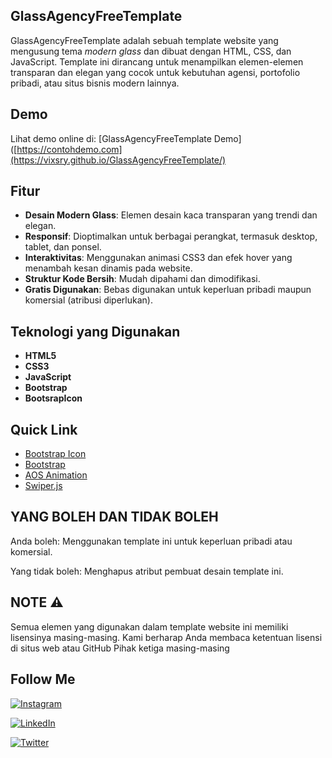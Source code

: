 ## GlassAgencyFreeTemplate

GlassAgencyFreeTemplate adalah sebuah template website yang mengusung tema *modern glass* dan dibuat dengan HTML, CSS, dan JavaScript. Template ini dirancang untuk menampilkan elemen-elemen transparan dan elegan yang cocok untuk kebutuhan agensi, portofolio pribadi, atau situs bisnis modern lainnya.

## Demo

Lihat demo online di: [GlassAgencyFreeTemplate Demo]([https://contohdemo.com](https://vixsry.github.io/GlassAgencyFreeTemplate/)

## Fitur

- **Desain Modern Glass**: Elemen desain kaca transparan yang trendi dan elegan.
- **Responsif**: Dioptimalkan untuk berbagai perangkat, termasuk desktop, tablet, dan ponsel.
- **Interaktivitas**: Menggunakan animasi CSS3 dan efek hover yang menambah kesan dinamis pada website.
- **Struktur Kode Bersih**: Mudah dipahami dan dimodifikasi.
- **Gratis Digunakan**: Bebas digunakan untuk keperluan pribadi maupun komersial (atribusi diperlukan).

## Teknologi yang Digunakan

- **HTML5**
- **CSS3**
- **JavaScript**
- **Bootstrap**
- **BootsrapIcon**

## Quick Link

- [Bootstrap Icon](https://icons.getbootstrap.com/)
- [Bootstrap](https://getbootstrap.com/)
- [AOS Animation](https://michalsnik.github.io/aos/)
- [Swiper.js](https://swiperjs.com/)

## YANG BOLEH DAN TIDAK BOLEH
Anda boleh:
Menggunakan template ini untuk keperluan pribadi atau komersial.

Yang tidak boleh:
Menghapus atribut pembuat desain template ini.

## NOTE ⚠️
Semua elemen yang digunakan dalam template website ini memiliki lisensinya masing-masing. Kami berharap Anda membaca ketentuan lisensi di situs web atau GitHub Pihak ketiga masing-masing

## Follow Me
[![Instagram](https://raw.githubusercontent.com/gauravghongde/social-icons/master/SVG/Color/Instagram.svg)](https://instagram.com/viksry12)

[![LinkedIn](https://img.shields.io/badge/LinkedIn-@viksry12-%230077B5?style=flat&logo=linkedin&logoColor=white)](https://linkedin.com/in/viksry)

[![Twitter](https://img.shields.io/badge/Twitter-@Vixsry-%231DA1F2?style=flat&logo=twitter&logoColor=white)](https://twitter.com/Vixsry)
